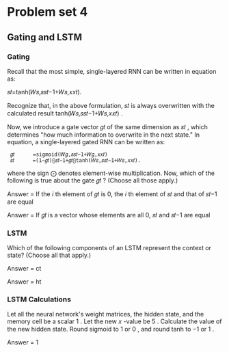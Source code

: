 # Problem set 4


## Gating and LSTM


### Gating

Recall that the most simple, single-layered RNN can be written in equation as:

𝑠𝑡=tanh(𝑊𝑠,𝑠𝑠𝑡−1+𝑊𝑠,𝑥𝑥𝑡). 
 
Recognize that, in the above formulation,  𝑠𝑡  is always overwritten with the calculated result  tanh(𝑊𝑠,𝑠𝑠𝑡−1+𝑊𝑠,𝑥𝑥𝑡) .

Now, we introduce a gate vector  𝑔𝑡  of the same dimension as  𝑠𝑡 , which determines "how much information to overwrite in the next state." In equation, a single-layered gated RNN can be written as:

 	 𝑔𝑡 	 =sigmoid(𝑊𝑔,𝑠𝑠𝑡−1+𝑊𝑔,𝑥𝑥𝑡) 	 	 
 	 𝑠𝑡 	 =(1−𝑔𝑡)⨀𝑠𝑡−1+𝑔𝑡⨀tanh(𝑊𝑠,𝑠𝑠𝑡−1+𝑊𝑠,𝑥𝑥𝑡). 	 	 
where the sign  ⨀  denotes element-wise multiplication. Now, which of the following is true about the gate  𝑔𝑡 ?
(Choose all those apply.)

Answer = If the  𝑖 th element of  𝑔𝑡  is 0, the  𝑖 th element of  𝑠𝑡  and that of  𝑠𝑡−1  are equal

Answer = If  𝑔𝑡  is a vector whose elements are all 0,  𝑠𝑡  and  𝑠𝑡−1  are equal


### LSTM

Which of the following components of an LSTM represent the context or state? (Choose all that apply.)

Answer = ct

Answer = ht


### LSTM Calculations


Let all the neural network's weight matrices, the hidden state, and the memory cell be a scalar  1 . Let the new  𝑥 -value be  5 . Calculate the value of the new hidden state. Round sigmoid to  1  or  0 , and round  tanh  to  −1  or  1 .


Answer = 1

